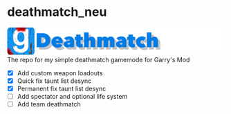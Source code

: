 # deathmatch_neu
![alt text](https://github.com/SuperStik/deathmatch_neu/blob/main/logo.png?sanitize=true)
The repo for my simple deathmatch gamemode for Garry's Mod

- [x] Add custom weapon loadouts
- [x] Quick fix taunt list desync
- [x] Permanent fix taunt list desync
- [ ] Add spectator and optional life system
- [ ] Add team deathmatch
